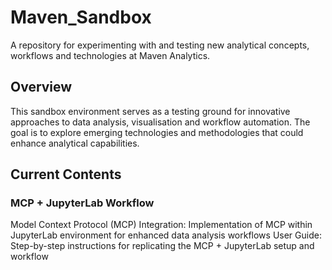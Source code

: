 # Maven_Sandbox

A repository for experimenting with and testing new analytical concepts, workflows and technologies at Maven Analytics.

## Overview
This sandbox environment serves as a testing ground for innovative approaches to data analysis, visualisation and workflow automation. The goal is to explore emerging technologies and methodologies that could enhance analytical capabilities.

## Current Contents

### MCP + JupyterLab Workflow

Model Context Protocol (MCP) Integration: Implementation of MCP within JupyterLab environment for enhanced data analysis workflows
User Guide: Step-by-step instructions for replicating the MCP + JupyterLab setup and workflow
